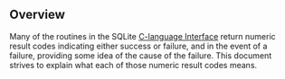 ## Overview



Many of the routines in the SQLite [C\-language Interface](c3ref/intro.html) return
numeric result codes indicating either success or failure, and 
in the event of a failure, providing some idea of the cause of
the failure. This document strives to explain what each
of those numeric result codes means.



